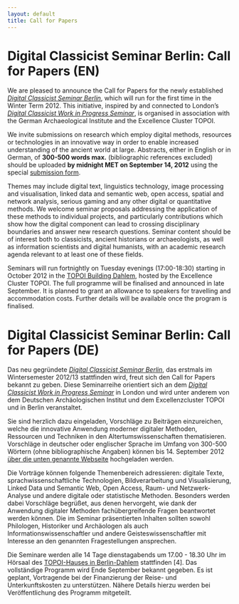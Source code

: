 ```yaml
---
layout: default
title: Call for Papers
---
```


#  Digital Classicist Seminar Berlin: Call for Papers (EN)

We are pleased to announce the Call for Papers for the newly established [*Digital Classicist Seminar Berlin*](http://de.digitalclassicist.org/berlin/), which will run for the first time in the Winter Term 2012. This initiative, inspired by and connected to London’s [*Digital Classicist Work in Progress Seminar*](http://www.digitalclassicist.org/wip/), is organised in association with the German Archaeological Institute and the Excellence Cluster TOPOI.

We invite submissions on research which employ digital methods, resources or technologies in an innovative way in order to enable increased understanding of the ancient world at large. Abstracts, either in English or in German, of **300-500 words max.** (bibliographic references excluded) should be uploaded **by midnight MET on September 14, 2012** using the special [submission form](http://de.digitalclassicist.org/berlin/submit).

Themes may include digital text, linguistics technology, image processing and visualisation, linked data and semantic web, open access, spatial and network analysis, serious gaming and any other digital or quantitative methods. We welcome seminar proposals addressing the application of these methods to individual projects, and particularly contributions which show how the digital component can lead to crossing disciplinary boundaries and answer new research questions. Seminar content should be of interest both to classicists, ancient historians or archaeologists, as well as information scientists and digital humanists, with an academic research agenda relevant to at least one of these fields.

Seminars will run fortnightly on Tuesday evenings (17:00-18:30) starting in October 2012 in the [TOPOI Building Dahlem](http://www.topoi.org/buildings/), hosted by the Excellence Cluster TOPOI. The full programme will be finalised and announced in late September. It is planned to grant an allowance to speakers for travelling and accommodation costs. Further details will be available once the program is finalised.

#  Digital Classicist Seminar Berlin: Call for Papers (DE)

Das neu gegründete [*Digital Classicist Seminar Berlin*](http://de.digitalclassicist.org/berlin/), das erstmals im Wintersemester 2012/13 stattfinden wird, freut sich den Call for Papers bekannt zu geben. Diese Seminarreihe orientiert sich an dem [*Digital Classicist Work in Progress Seminar*](http://www.digitalclassicist.org/wip/) in London und wird unter anderem von dem Deutschen Archäologischen Institut  und dem Excellenzcluster TOPOI und in Berlin veranstaltet.

Sie sind herzlich dazu eingeladen, Vorschläge zu Beiträgen einzureichen, welche die innovative Anwendung moderner digitaler Methoden, Ressourcen und Techniken in den Altertumswissenschaften thematisieren. Vorschläge in deutscher oder englischer Sprache im Umfang von 300-500 Wörtern (ohne bibliographische Angaben) können bis 14. September 2012 [über die unten genannte Webseite](http://de.digitalclassicist.org/berlin/submit) hochgeladen werden.

Die Vorträge können folgende Themenbereich adressieren: digitale Texte, sprachwissenschaftliche Technologien, Bildverarbeitung und Visualisierung, Linked Data und Semantic Web, Open Access, Raum- und Netzwerk-Analyse und andere digitale oder statistische Methoden. Besonders werden dabei Vorschläge begrüßet, aus denen hervorgeht, wie dank der Anwendung digitaler Methoden fachübergreifende Fragen beantwortet werden können. Die im Seminar präsentierten Inhalten sollten sowohl Philologen, Historiker und Archäologen als auch Informationswissenschaftler und andere Geisteswissenschaftler mit Interesse an den genannten Fragestellungen ansprechen.

Die Seminare werden alle 14 Tage dienstagabends um 17.00 - 18.30 Uhr im Hörsaal des [TOPOI-Hauses in Berlin-Dahlem](http://www.topoi.org/buildings/) stattfinden [4]. Das vollständige Programm wird Ende September bekannt gegeben. Es ist geplant, Vortragende bei der Finanzierung der Reise- und Unterkunftskosten zu unterstützen. Nähere Details hierzu werden bei Veröffentlichung des Programm mitgeteilt.